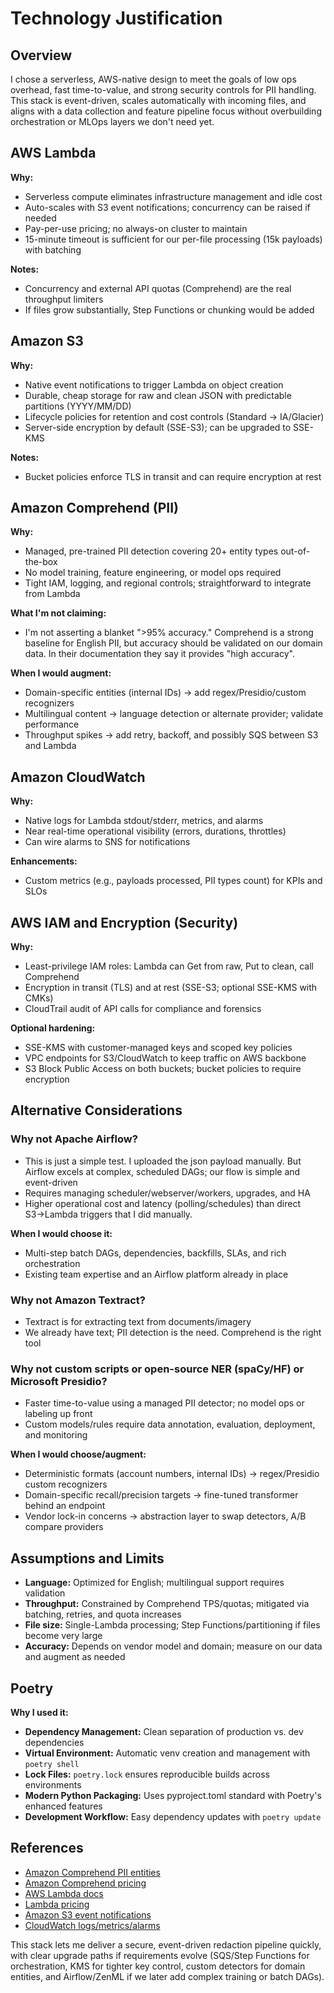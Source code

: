 # Technology Justification

## Overview
I chose a serverless, AWS-native design to meet the goals of low ops overhead, fast time-to-value, and strong security controls for PII handling.  
This stack is event-driven, scales automatically with incoming files, and aligns with a data collection and feature pipeline focus without overbuilding orchestration or MLOps layers we don't need yet.

## AWS Lambda
**Why:**
- Serverless compute eliminates infrastructure management and idle cost
- Auto-scales with S3 event notifications; concurrency can be raised if needed
- Pay-per-use pricing; no always-on cluster to maintain
- 15-minute timeout is sufficient for our per-file processing (15k payloads) with batching

**Notes:**
- Concurrency and external API quotas (Comprehend) are the real throughput limiters
- If files grow substantially, Step Functions or chunking would be added

## Amazon S3
**Why:**
- Native event notifications to trigger Lambda on object creation
- Durable, cheap storage for raw and clean JSON with predictable partitions (YYYY/MM/DD)
- Lifecycle policies for retention and cost controls (Standard → IA/Glacier)
- Server-side encryption by default (SSE-S3); can be upgraded to SSE-KMS

**Notes:**
- Bucket policies enforce TLS in transit and can require encryption at rest

## Amazon Comprehend (PII)
**Why:**
- Managed, pre-trained PII detection covering 20+ entity types out-of-the-box
- No model training, feature engineering, or model ops required
- Tight IAM, logging, and regional controls; straightforward to integrate from Lambda

**What I'm not claiming:**
- I'm not asserting a blanket ">95% accuracy." Comprehend is a strong baseline for English PII, but accuracy should be validated on our domain data. In their documentation they say it provides "high accuracy".

**When I would augment:**
- Domain-specific entities (internal IDs) → add regex/Presidio/custom recognizers
- Multilingual content → language detection or alternate provider; validate performance
- Throughput spikes → add retry, backoff, and possibly SQS between S3 and Lambda

## Amazon CloudWatch
**Why:**
- Native logs for Lambda stdout/stderr, metrics, and alarms
- Near real-time operational visibility (errors, durations, throttles)
- Can wire alarms to SNS for notifications

**Enhancements:**
- Custom metrics (e.g., payloads processed, PII types count) for KPIs and SLOs

## AWS IAM and Encryption (Security)
**Why:**
- Least-privilege IAM roles: Lambda can Get from raw, Put to clean, call Comprehend
- Encryption in transit (TLS) and at rest (SSE-S3; optional SSE-KMS with CMKs)
- CloudTrail audit of API calls for compliance and forensics

**Optional hardening:**
- SSE-KMS with customer-managed keys and scoped key policies
- VPC endpoints for S3/CloudWatch to keep traffic on AWS backbone
- S3 Block Public Access on both buckets; bucket policies to require encryption

## Alternative Considerations

### Why not Apache Airflow?
- This is just a simple test. I uploaded the json payload manually. But Airflow excels at complex, scheduled DAGs; our flow is simple and event-driven
- Requires managing scheduler/webserver/workers, upgrades, and HA
- Higher operational cost and latency (polling/schedules) than direct S3→Lambda triggers that I did manually.

**When I would choose it:**
- Multi-step batch DAGs, dependencies, backfills, SLAs, and rich orchestration
- Existing team expertise and an Airflow platform already in place

### Why not Amazon Textract?
- Textract is for extracting text from documents/imagery
- We already have text; PII detection is the need. Comprehend is the right tool

### Why not custom scripts or open-source NER (spaCy/HF) or Microsoft Presidio?
- Faster time-to-value using a managed PII detector; no model ops or labeling up front
- Custom models/rules require data annotation, evaluation, deployment, and monitoring

**When I would choose/augment:**
- Deterministic formats (account numbers, internal IDs) → regex/Presidio custom recognizers
- Domain-specific recall/precision targets → fine-tuned transformer behind an endpoint
- Vendor lock-in concerns → abstraction layer to swap detectors, A/B compare providers

## Assumptions and Limits
- **Language:** Optimized for English; multilingual support requires validation
- **Throughput:** Constrained by Comprehend TPS/quotas; mitigated via batching, retries, and quota increases
- **File size:** Single-Lambda processing; Step Functions/partitioning if files become very large
- **Accuracy:** Depends on vendor model and domain; measure on our data and augment as needed


## Poetry
**Why I used it:**
- **Dependency Management:** Clean separation of production vs. dev dependencies
- **Virtual Environment:** Automatic venv creation and management with `poetry shell`
- **Lock Files:** `poetry.lock` ensures reproducible builds across environments
- **Modern Python Packaging:** Uses pyproject.toml standard with Poetry's enhanced features
- **Development Workflow:** Easy dependency updates with `poetry update`

## References
- [Amazon Comprehend PII entities](https://docs.aws.amazon.com/comprehend/latest/dg/pii.html)
- [Amazon Comprehend pricing](https://aws.amazon.com/comprehend/pricing/)
- [AWS Lambda docs](https://docs.aws.amazon.com/lambda/latest/dg/welcome.html)
- [Lambda pricing](https://aws.amazon.com/lambda/pricing/)
- [Amazon S3 event notifications](https://docs.aws.amazon.com/AmazonS3/latest/dev/NotificationHowTo.html)
- [CloudWatch logs/metrics/alarms](https://docs.aws.amazon.com/AmazonCloudWatch/latest/monitoring/WhatIsCloudWatch.html)

This stack lets me deliver a secure, event-driven redaction pipeline quickly, with clear upgrade paths if requirements evolve (SQS/Step Functions for orchestration, KMS for tighter key control, custom detectors for domain entities, and Airflow/ZenML if we later add complex training or batch DAGs).